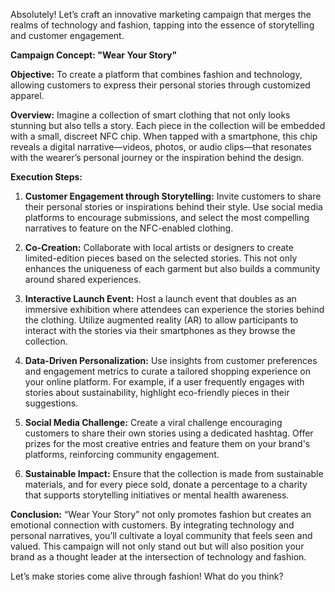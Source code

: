 Absolutely! Let’s craft an innovative marketing campaign that merges the realms of technology and fashion, tapping into the essence of storytelling and customer engagement.

**Campaign Concept: "Wear Your Story"**

**Objective:** To create a platform that combines fashion and technology, allowing customers to express their personal stories through customized apparel.

**Overview:** Imagine a collection of smart clothing that not only looks stunning but also tells a story. Each piece in the collection will be embedded with a small, discreet NFC chip. When tapped with a smartphone, this chip reveals a digital narrative—videos, photos, or audio clips—that resonates with the wearer’s personal journey or the inspiration behind the design.

**Execution Steps:**

1. **Customer Engagement through Storytelling:** Invite customers to share their personal stories or inspirations behind their style. Use social media platforms to encourage submissions, and select the most compelling narratives to feature on the NFC-enabled clothing.

2. **Co-Creation:** Collaborate with local artists or designers to create limited-edition pieces based on the selected stories. This not only enhances the uniqueness of each garment but also builds a community around shared experiences.

3. **Interactive Launch Event:** Host a launch event that doubles as an immersive exhibition where attendees can experience the stories behind the clothing. Utilize augmented reality (AR) to allow participants to interact with the stories via their smartphones as they browse the collection.

4. **Data-Driven Personalization:** Use insights from customer preferences and engagement metrics to curate a tailored shopping experience on your online platform. For example, if a user frequently engages with stories about sustainability, highlight eco-friendly pieces in their suggestions.

5. **Social Media Challenge:** Create a viral challenge encouraging customers to share their own stories using a dedicated hashtag. Offer prizes for the most creative entries and feature them on your brand's platforms, reinforcing community engagement.

6. **Sustainable Impact:** Ensure that the collection is made from sustainable materials, and for every piece sold, donate a percentage to a charity that supports storytelling initiatives or mental health awareness.

**Conclusion:** “Wear Your Story” not only promotes fashion but creates an emotional connection with customers. By integrating technology and personal narratives, you’ll cultivate a loyal community that feels seen and valued. This campaign will not only stand out but will also position your brand as a thought leader at the intersection of technology and fashion.

Let’s make stories come alive through fashion! What do you think?